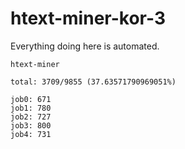 # htext-miner-kor-3

Everything doing here is automated.

```
htext-miner

total: 3709/9855 (37.63571790969051%)

job0: 671
job1: 780
job2: 727
job3: 800
job4: 731
```
